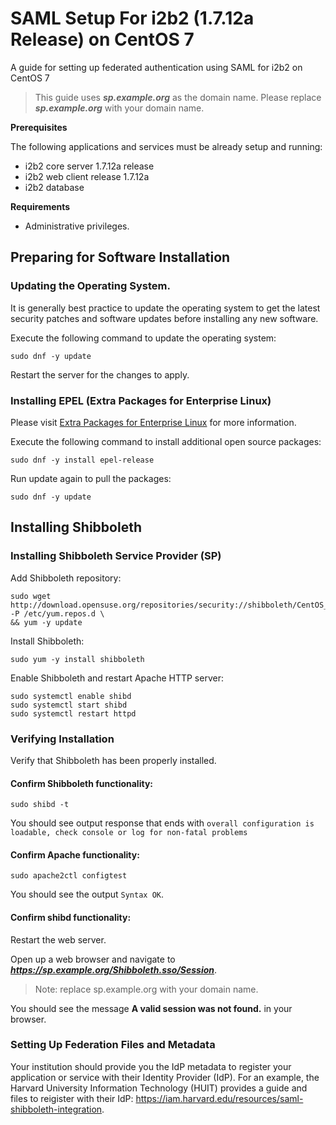 # SAML Setup  For i2b2 (1.7.12a Release) on CentOS 7

A guide for setting up federated authentication using SAML for i2b2 on CentOS 7

> This guide uses ***sp.example.org*** as the domain name.  Please replace ***sp.example.org*** with your domain name.

**Prerequisites**

The following applications and services must be already setup and running:

- i2b2 core server 1.7.12a release
- i2b2 web client release 1.7.12a
- i2b2 database

**Requirements**
- Administrative privileges.

## Preparing for Software Installation

### Updating the Operating System.

It is generally best practice to update the operating system to get the latest security patches and software updates before installing any new software.

Execute the following command to update the operating system:

```
sudo dnf -y update
```

Restart the server for the changes to apply.

### Installing EPEL (Extra Packages for Enterprise Linux)

Please visit [Extra Packages for Enterprise Linux](https://docs.fedoraproject.org/en-US/epel/) for more information.

Execute the following command to install additional open source packages:

```
sudo dnf -y install epel-release
```

Run update again to pull the packages:

```
sudo dnf -y update
```

## Installing Shibboleth

### Installing Shibboleth Service Provider (SP)

Add Shibboleth repository:

```
sudo wget http://download.opensuse.org/repositories/security://shibboleth/CentOS_7/security:shibboleth.repo -P /etc/yum.repos.d \
&& yum -y update
```

Install Shibboleth:

```
sudo yum -y install shibboleth
```

Enable Shibboleth and restart Apache HTTP server:

```
sudo systemctl enable shibd
sudo systemctl start shibd
sudo systemctl restart httpd
```
### Verifying Installation

Verify that Shibboleth has been properly installed.

#### Confirm Shibboleth functionality:

```
sudo shibd -t
```

You should see output response that ends with  `overall configuration is loadable, check console or log for non-fatal problems
`

#### Confirm Apache functionality:

```
sudo apache2ctl configtest
```

You should see the output `Syntax OK`.

#### Confirm shibd functionality:

Restart the web server.

Open up a web browser and navigate to ***https://sp.example.org/Shibboleth.sso/Session***.

> Note: replace sp.example.org with your domain name.

You should see the message **A valid session was not found.** in your browser.

### Setting Up Federation Files and Metadata

Your institution should provide you the IdP metadata to register your application or service with their Identity Provider (IdP).  For an example, the Harvard University Information Technology (HUIT) provides a guide and files to reigister with their IdP: https://iam.harvard.edu/resources/saml-shibboleth-integration.

